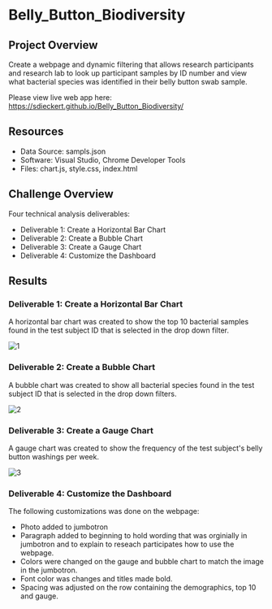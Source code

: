 # Belly_Button_Biodiversity

## Project Overview
Create a webpage and dynamic filtering that allows research participants and research lab to look up participant samples by ID number and view what bacterial species was identified in their belly button swab sample. 

Please view live web app here: https://sdieckert.github.io/Belly_Button_Biodiversity/

## Resources
- Data Source: sampls.json
- Software: Visual Studio, Chrome Developer Tools
- Files: chart.js, style.css, index.html

## Challenge Overview
Four technical analysis deliverables:
- Deliverable 1: Create a Horizontal Bar Chart
- Deliverable 2: Create a Bubble Chart
- Deliverable 3: Create a Gauge Chart
- Deliverable 4: Customize the Dashboard

## Results

### Deliverable 1: Create a Horizontal Bar Chart
A horizontal bar chart was created to show the top 10 bacterial samples found in the test subject ID that is selected in the drop down filter.

![1](https://user-images.githubusercontent.com/87085239/178157883-327f8b28-312a-4442-8f82-d75cf5d7210a.png)


### Deliverable 2: Create a Bubble Chart

A bubble chart was created to show all bacterial species found in the test subject ID that is selected in the drop down filters.

![2](https://user-images.githubusercontent.com/87085239/178157889-69a8b58e-6318-48bd-b3f7-4a075a03edc4.png)


### Deliverable 3: Create a Gauge Chart

A gauge chart was created to show the frequency of the test subject's belly button washings per week. 


![3](https://user-images.githubusercontent.com/87085239/178157896-a2418b44-faeb-4492-a8c3-1eb2357ec3a3.png)

 
### Deliverable 4: Customize the Dashboard

The following customizations was done on the webpage:
- Photo added to jumbotron
- Paragraph added to beginning to hold wording that was orginially in jumbotron and to explain to reseach participates how to use the webpage.
- Colors were changed on the gauge and bubble chart to match the image in the jumbotron.
- Font color was changes and titles made bold. 
- Spacing was adjusted on the row containing the demographics, top 10 and gauge. 

